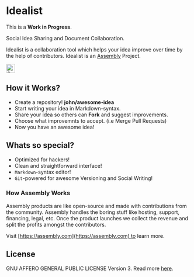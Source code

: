 # Idealist

This is a **Work in Progress**.

Social Idea Sharing and Document Collaboration.

Idealist is a collaboration tool which helps your idea improve over time by the help of contributors. Idealist is an [Assembly](http://assembly.com) Project.

<a href="https://assembly.com/idealist/bounties">
<img src="https://asm-badger.herokuapp.com/idealist/badges/tasks.svg" height="24px" alt="Open Tasks" />
</a>

## How it Works?
* Create a repository! **john/awesome-idea**
* Start writing your idea in Markdown-syntax.
* Share your idea so others can **Fork** and suggest improvements.
* Choose what improvemnts to accept. (i.e Merge Pull Requests)
* Now you have an awesome idea!

## Whats so special?
* Optimized for hackers!
* Clean and straightforward interface!
* `Markdown`-syntax editor!
* `Git`-powered for awesome Versioning and Social Writing!

### How Assembly Works

Assembly products are like open-source and made with contributions from the community.
Assembly handles the boring stuff like hosting, support, financing, legal, etc. Once the product launches
we collect the revenue and split the profits amongst the contributors.

Visit [https://assembly.com](https://assembly.com) to learn more.

## License
GNU AFFERO GENERAL PUBLIC LICENSE Version 3. Read more [here](LICENSE).
